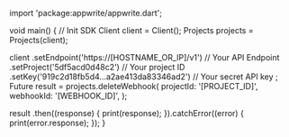 import 'package:appwrite/appwrite.dart';

void main() { // Init SDK
  Client client = Client();
  Projects projects = Projects(client);

  client
    .setEndpoint('https://[HOSTNAME_OR_IP]/v1') // Your API Endpoint
    .setProject('5df5acd0d48c2') // Your project ID
    .setKey('919c2d18fb5d4...a2ae413da83346ad2') // Your secret API key
  ;
  Future result = projects.deleteWebhook(
    projectId: '[PROJECT_ID]',
    webhookId: '[WEBHOOK_ID]',
  );

  result
    .then((response) {
      print(response);
    }).catchError((error) {
      print(error.response);
  });
}
